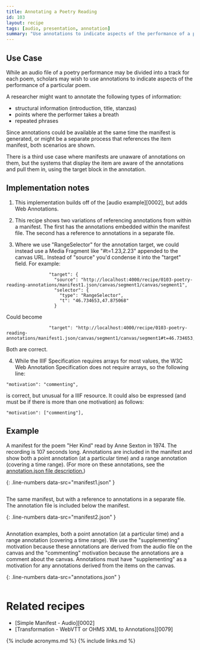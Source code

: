 ```yaml
---
title: Annotating a Poetry Reading
id: 103
layout: recipe
tags: [audio, presentation, annotation]
summary: "Use annotations to indicate aspects of the performance of a particular poem."
---
```



## Use Case

While an audio file of a poetry performance may be divided into a track for each poem, scholars may wish to use annotations to indicate aspects of the performance of a particular poem.  

A researcher might want to annotate the following types of information:
* structural information (introduction, title, stanzas)
* points where the performer takes a breath
* repeated phrases

Since annotations could be available at the same time the manifest is generated, or might be a separate process that references the item manifest, both scenarios are shown.

There is a third use case where manifests are unaware of annotations on them, but the systems that display the item are aware of the annotations and pull them in, using the target block in the annotation.

## Implementation notes

1. This implementation builds off of the [audio example][0002], but adds Web Annotations.

2. This recipe shows two variations of referencing annotations from within a manifest.  The first has the annotations embedded within the manifest file.  The second has a reference to annotations in a separate file.

3. Where we use "RangeSelector" for the annotation target, we could instead use a Media Fragment like "#t=1.23,2.23" appended to the canvas URL. Instead of "source" you'd condense it into the "target" field.  For example:

```
                "target": {
                  "source": "http://localhost:4000/recipe/0103-poetry-reading-annotations/manifest1.json/canvas/segment1/canvas/segment1",
                  "selector": {
                    "type": "RangeSelector",
                    "t": "46.734653,47.875068"
                  }
```

Could become

```
                "target": "http://localhost:4000/recipe/0103-poetry-reading-annotations/manifest1.json/canvas/segment1/canvas/segment1#t=46.734653,47.875068"
```

Both are correct.

4. While the IIIF Specification requires arrays for most values, the W3C Web Annotation Specification does not require arrays, so the following line: 

`"motivation": "commenting",`

is correct, but unusual for a IIIF resource.  It could also be expressed (and must be if there is more than one motivation) as follows:

`"motivation": ["commenting"],`

## Example

A manifest for the poem "Her Kind" read by Anne Sexton in 1974.  The recording is 107 seconds long.  Annotations are included in the manifest and show both a point annotation (at a particular time) and a range annotation (covering a time range).  (For more on these annotations, see the [annotation.json file description.](#annotations))

{: .line-numbers data-src="manifest1.json" }
```json
```

The same manifest, but with a reference to annotations in a separate file.  The annotation file is included below the manifest. 

{: .line-numbers data-src="manifest2.json" }
```json
```

<a name="annotations"></a>Annotation examples, both a point annotation (at a particular time) and a range annotation (covering a time range).  We use the "supplementing" motivation because these annotations are derived from the audio file on the canvas and the "commenting" motivation because the annotations are a comment about the canvas.  Annotations must have "supplementing" as a motivation for any annotations derived from the items on the canvas.

{: .line-numbers data-src="annotations.json" }
```json
```

# Related recipes

* [Simple Manifest - Audio][0002]
* [Transformation - WebVTT or OHMS XML to Annotations][0079]


{% include acronyms.md %}
{% include links.md %}

